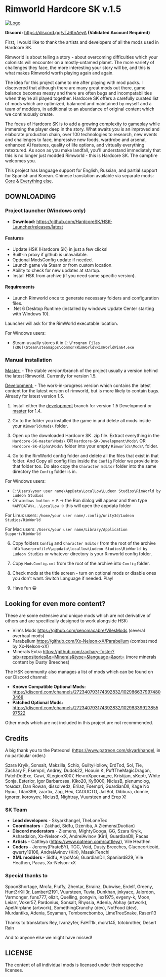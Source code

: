 # Rimworld Hardcore SK v.1.5

[![Logo](https://i.imgur.com/WP7w2sM.png)](https://github.com/skyarkhangel/Hardcore-SK)
<!-- you cant center markdown images -->

**Discord:** <https://discord.gg/vTJ6fnAeyA> **(Validated Account Required)**

First, I would like to thank the artists and developers of all the mods used in Hardcore SK.

Rimworld is about telling a story - about overcoming difficulties which your colonists will encounter on a mostly-untamed planet. The more variety of challenges they face, the more interesting your story will be, and this is what makes Rimworld worth playing again and again.

The idea for this project came to me after playing with mod packs. I discovered that although there are many great mods out there, game balance becomes messy and there are often bugs and incompatabilities when they're all played together. Hardcore SK offers a carefully curated list of mods which are optimized, balanced and maintained by myself and a team of modders, in additional to an abundance of original content which we continuously create.

The focus of Hardcore SK is to add a growing complexity to gameplay while immersing the player deep in the story. What awaits you is an improved and elaborate production chain, over 100 technologies to research, new events and challenges to face, impressive new foods, wardrobe and arsenal, enhanced AI features, quality of life options, and virtually everything retextured. As soon as you make landfall, you'll understand immediately that this is no longer just modded Rimworld - this is Hardcore SK. The campfire welcomes you.

This project has language support for English, Russian, and partial support for Spanish and Korean. Chinese translation available via separate mods: [Core](https://steamcommunity.com/sharedfiles/filedetails/?id=2469653495) & [Everything else](https://steamcommunity.com/sharedfiles/filedetails/?id=2469654237).

## DOWNLOADING

### Project launcher (Windows only)

* **Download:** <https://github.com/HardcoreSK/HSK-Launcher/releases/latest>

#### Features

* Update HSK (Hardcore SK) in just a few clicks!
* Built-in proxy if github is unavailable.
* Optional ModsConfig update if needed.
* Launch game via Steam or from custom location.
* Ability to check for new updates at startup.
* Install HSK from archive (if you need some specific version).

#### Requirements

- Launch Rimworld once to generate necessary folders and configuration files.
- .Net 6 Desktop Runtime (installed by windows Update Center starting with Windows 10).

Launcher will ask for the RimWorld executable location.

For Windows users:

* Steam usually stores it in `C:\Program Files (x86)\Steam\steamapps\common\RimWorld\RimWorldWin64.exe`

### Manual installation

[Master:](https://github.com/skyarkhangel/Hardcore-SK/tree/master) - The stable version/branch of the project usually a version behind the latest Rimworld. Currently for version 1.5.

[Development:](https://github.com/skyarkhangel/Hardcore-SK/tree/development) - The work-in-progress version which contains the latest content for the latest version of rimworld, but is more likely to contain bugs. Already for latest version 1.5.

1. Install either the [development](https://github.com/skyarkhangel/Hardcore-SK/tree/development) branch for version 1.5 Development or [master](https://github.com/skyarkhangel/Hardcore-SK/tree/master) for 1.4.

2. Go to the folder you installed the game in and delete all mods inside your `Rimworld\Mods\` folder.

3. Open up the downloaded Hardcore SK .zip file. Extract everything in the `Hardcore-SK-master\Mods\` OR `Hardcore-SK-Development\Mods\` OR `Hardcore-SK-Alpha\Mods\` folder into your empty `Rimworlds\Mods\` folder.

4. Go to the RimWorld config folder and delete all the files that exist in that folder. And Copy all config files inside the `Config` Folder we provide into that folder too. Do also copy the `Character Editor` folder into the same directory the `Config` folder is in.

For Windows users:

* `C:\Users\your user name\AppData\LocalLow\Ludeon Studios\RimWorld by Ludeon Studios`
* Or `windows button + R` -> the Run dialog will appear and then type `%APPDATA%\..\LocalLow` -> this will open the appdata folder

For Linux users: `/home/your user name/.config/unity3d/Ludeon Studios/RimWorld`

For Mac users: `/Users/your user name/Library/Application Support/RimWorld`

6. Copy folders `Config` and `Character Editor` from the root of the archive into `%userprofile%\appdata\locallow\Ludeon Studios\RimWorld by Ludeon Studios` or whatever directory is your Rimworld config folder. 

7. Copy `ModsConfig.xml` from the root of the archive into `Config` folder. 

7. Check mods at the title screen - turn on optional mods or disable ones you don't want. Switch Language if needed. Play!

8. Have fun 😀  

## Looking for even more content?

These are some extensive and unique mods which are not derivative of others and are specifically designed to work alongside HSK:

* Vile's Mods <https://github.com/xenomacabre/VilesMods> (several overhaul mods)
* Parabellum <https://github.com/Xx-Nelson-xX/Parabellum> (combat mod by Xx-Nelson-xX)
* Minerals Extra <https://github.com/zachary-foster?tab=repositories&q=Minerals&type=&language=&sort=> (more minerals content by Dusty Breeches)

The HSK community also manages a list of mods which can be found on our Discord channel:

* **Known Compatible Optional Mods:** <https://discord.com/channels/272340793174392832/1029866379974803468>
* **Patched Optional Mods:** <https://discord.com/channels/272340793174392832/1029833992385597522>

Other mods which are not included in this project are not recommended.

## Credits

A big thank you to the Patreons! (<https://www.patreon.com/skyarkhangel>, in no particular order.)

Szara Kryik, Sonsalt, Makzilla, Schio, GuiltyHollow, ErdTod, Sol, Tie, Zachary F, Fsempri, Andrey, Dudok22, Hoouin K, PuffTheMagicDragon,
PatchDotExe, Cawi, XLegionX007, НечтоХрустящее, Kristijan, sKeptr, White Sonja, Esterior, Igor Barbarossa, Kiko20, Ky6000, 
NiciusB, plenumolog, томαѕz, Dan Rowan, dissolvedz, Erilaz, Fsempri, GuardianDll, Kage No Ryuu, Titan399, zaartix, Zag, Нея, CADUCTO, 
JailBot, Dibbura, donnie, ignorer, korovyev, NiciusB, Nightray, Vuursteen and Егор Х!

### SK Team

* **Lead developers** - Skyarkhangel, TheLoneTec
* **Coordinators** - Zakhad, Sidfu, Dzeniba, A.Ziemens(Duotian)
* **Discord moderators** - Ziemens, MightyGooga, GG, Szara Kryik, Ashardalon, Xx-Nelson-xX, AndreiAvinov (Kiri), GuardianDll, Pacas
* **Artists** - Cattleya (<https://www.patreon.com/cattleya>), Vile Heathen
* **Coders** - Jeremy(PirateBY), TGC, Void, Dusty Breeches, Glucocorticoid, qwerty19106, AndreiAvinov (Kiri), MasakiTenchi 
* **XML modders** - Sidfu, ArpoMo6, GuardianDll, Spaniard829, Vile Heathen, Pacas, Xx-Nelson-xX

### Special thanks to

SpoonShortage, Mrofa, Fluffy, Zhentar, Brrainz, Dubwise, Erdelf, Greeny, Hunt3rKill3r, 
Lambert2191, Vuursteen, Tuvia, Dunkhan, jnkyacc, Jalordon, Varmonger, funs777, olizit, 
Quelling, pongvin, lex1975, evgeny-k, Moon, Leiarr, Voker57, Pardonius,
 Sonsalt, Rhyssia, Adenia, Abhay (artwork), ApelAirplane (artwork),
SomethingCrunchy (dev), NotFood (dev), Murdantiks, Adenia, Soyaman, Tombomcbombo, LimeTreeSnake, Raseri13

Thanks to translators Rey, Ivanzyfer, FaHT1k, mora145, totobrother, Desert Rain

And to anyone else we might have missed!

## LICENSE

The content of all individual mods is licensed under their respective licenses.

